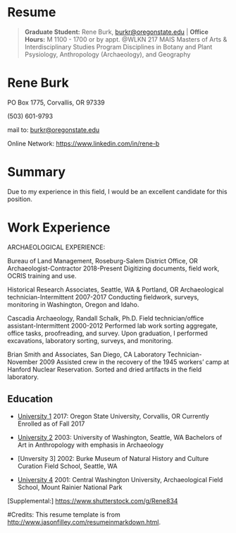 # Resume
>
>**Graduate Student:** Rene Burk, burkr@oregonstate.edu | **Office Hours:** M 1100 - 1700 or by appt. @WLKN 217
>MAIS Masters of Arts &  Interdisciplinary Studies Program
>Disciplines in Botany and Plant Psysiology, Anthropology (Archaeology), and Geography
>
>
>
>
# Rene Burk

PO Box 1775, Corvallis, OR 97339

(503) 601-9793

mail to: burkr@oregonstate.edu

Online Network: https://www.linkedin.com/in/rene-b

# Summary

Due to my experience in this field, I would be an excellent candidate for this position.

# Work Experience

ARCHAEOLOGICAL EXPERIENCE:

Bureau of Land Management, Roseburg-Salem District Office, OR
Archaeologist-Contractor 2018-Present
Digitizing documents, field work, OCRIS training and use.

Historical Research Associates, Seattle, WA & Portland, OR
Archaeological technician-Intermittent 2007-2017
Conducting fieldwork, surveys, monitoring in Washington, Oregon and Idaho.

Cascadia Archaeology, Randall Schalk, Ph.D.
Field technician/office assistant-Intermittent 2000-2012
Performed lab work sorting aggregate, office tasks, proofreading, and survey.
Upon graduation, I performed excavations, laboratory sorting, surveys, and monitoring.

Brian Smith and Associates, San Diego, CA
Laboratory Technician- November 2009
Assisted crew in the recovery of the 1945 workers’ camp at Hanford Nuclear Reservation. Sorted and dried artifacts in the field laboratory.


## Education

* [University 1] 2017: Oregon State University, Corvallis, OR
Currently Enrolled as of Fall 2017

* [University 2] 2003: University of Washington, Seattle, WA
Bachelors of Art in Anthropology with emphasis in Archaeology

* [Unversity 3] 2002: Burke Museum of Natural History and Culture
Curation Field School, Seattle, WA

* [University 4] 2001: Central Washington University,
Archaeological Field School,  Mount Rainier National Park



[University 1]: https://oregonstate.edu/
[University 2]: https://www.washington.edu/
[University 3]: https://www.burkemuseum.org/
[University 4]: https://www.cwu.edu/

[Supplemental:] https://www.shutterstock.com/g/Rene834


#Credits: This resume template is from http://www.jasonfilley.com/resumeinmarkdown.html.
